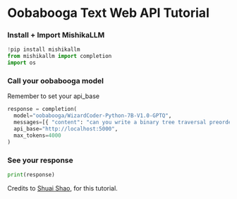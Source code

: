 # Oobabooga Text Web API Tutorial

### Install + Import MishikaLLM 
```python 
!pip install mishikallm
from mishikallm import completion 
import os
```

### Call your oobabooga model
Remember to set your api_base
```python
response = completion(
  model="oobabooga/WizardCoder-Python-7B-V1.0-GPTQ",
  messages=[{ "content": "can you write a binary tree traversal preorder","role": "user"}], 
  api_base="http://localhost:5000",
  max_tokens=4000
)
```

### See your response 
```python 
print(response)
```

Credits to [Shuai Shao](https://www.linkedin.com/in/shuai-sh/), for this tutorial. 